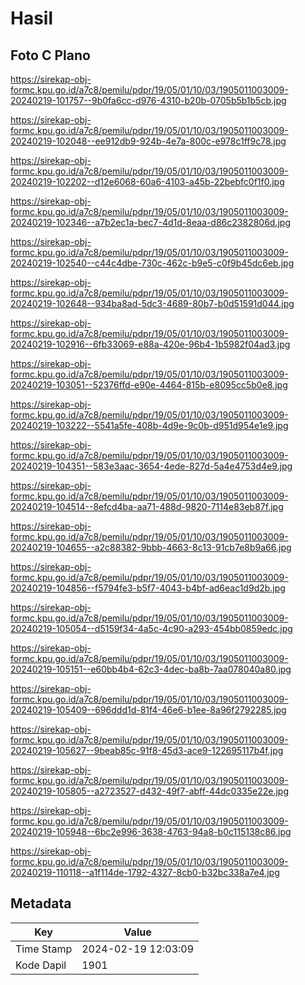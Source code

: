# Hasil

## Foto C Plano

https://sirekap-obj-formc.kpu.go.id/a7c8/pemilu/pdpr/19/05/01/10/03/1905011003009-20240219-101757--9b0fa6cc-d976-4310-b20b-0705b5b1b5cb.jpg

https://sirekap-obj-formc.kpu.go.id/a7c8/pemilu/pdpr/19/05/01/10/03/1905011003009-20240219-102048--ee912db9-924b-4e7a-800c-e978c1ff9c78.jpg

https://sirekap-obj-formc.kpu.go.id/a7c8/pemilu/pdpr/19/05/01/10/03/1905011003009-20240219-102202--d12e6068-60a6-4103-a45b-22bebfc0f1f0.jpg

https://sirekap-obj-formc.kpu.go.id/a7c8/pemilu/pdpr/19/05/01/10/03/1905011003009-20240219-102346--a7b2ec1a-bec7-4d1d-8eaa-d86c2382806d.jpg

https://sirekap-obj-formc.kpu.go.id/a7c8/pemilu/pdpr/19/05/01/10/03/1905011003009-20240219-102540--c44c4dbe-730c-462c-b9e5-c0f9b45dc6eb.jpg

https://sirekap-obj-formc.kpu.go.id/a7c8/pemilu/pdpr/19/05/01/10/03/1905011003009-20240219-102648--934ba8ad-5dc3-4689-80b7-b0d51591d044.jpg

https://sirekap-obj-formc.kpu.go.id/a7c8/pemilu/pdpr/19/05/01/10/03/1905011003009-20240219-102916--6fb33069-e88a-420e-96b4-1b5982f04ad3.jpg

https://sirekap-obj-formc.kpu.go.id/a7c8/pemilu/pdpr/19/05/01/10/03/1905011003009-20240219-103051--52376ffd-e90e-4464-815b-e8095cc5b0e8.jpg

https://sirekap-obj-formc.kpu.go.id/a7c8/pemilu/pdpr/19/05/01/10/03/1905011003009-20240219-103222--5541a5fe-408b-4d9e-9c0b-d951d954e1e9.jpg

https://sirekap-obj-formc.kpu.go.id/a7c8/pemilu/pdpr/19/05/01/10/03/1905011003009-20240219-104351--583e3aac-3654-4ede-827d-5a4e4753d4e9.jpg

https://sirekap-obj-formc.kpu.go.id/a7c8/pemilu/pdpr/19/05/01/10/03/1905011003009-20240219-104514--8efcd4ba-aa71-488d-9820-7114e83eb87f.jpg

https://sirekap-obj-formc.kpu.go.id/a7c8/pemilu/pdpr/19/05/01/10/03/1905011003009-20240219-104655--a2c88382-9bbb-4663-8c13-91cb7e8b9a66.jpg

https://sirekap-obj-formc.kpu.go.id/a7c8/pemilu/pdpr/19/05/01/10/03/1905011003009-20240219-104856--f5794fe3-b5f7-4043-b4bf-ad6eac1d9d2b.jpg

https://sirekap-obj-formc.kpu.go.id/a7c8/pemilu/pdpr/19/05/01/10/03/1905011003009-20240219-105054--d5159f34-4a5c-4c90-a293-454bb0859edc.jpg

https://sirekap-obj-formc.kpu.go.id/a7c8/pemilu/pdpr/19/05/01/10/03/1905011003009-20240219-105151--e60bb4b4-62c3-4dec-ba8b-7aa078040a80.jpg

https://sirekap-obj-formc.kpu.go.id/a7c8/pemilu/pdpr/19/05/01/10/03/1905011003009-20240219-105409--696ddd1d-81f4-46e6-b1ee-8a96f2792285.jpg

https://sirekap-obj-formc.kpu.go.id/a7c8/pemilu/pdpr/19/05/01/10/03/1905011003009-20240219-105627--9beab85c-91f8-45d3-ace9-122695117b4f.jpg

https://sirekap-obj-formc.kpu.go.id/a7c8/pemilu/pdpr/19/05/01/10/03/1905011003009-20240219-105805--a2723527-d432-49f7-abff-44dc0335e22e.jpg

https://sirekap-obj-formc.kpu.go.id/a7c8/pemilu/pdpr/19/05/01/10/03/1905011003009-20240219-105948--6bc2e996-3638-4763-94a8-b0c115138c86.jpg

https://sirekap-obj-formc.kpu.go.id/a7c8/pemilu/pdpr/19/05/01/10/03/1905011003009-20240219-110118--a1f114de-1792-4327-8cb0-b32bc338a7e4.jpg


## Metadata

| Key        | Value               |
| ---------- | ------------------- |
| Time Stamp | 2024-02-19 12:03:09 |
| Kode Dapil | 1901                |



